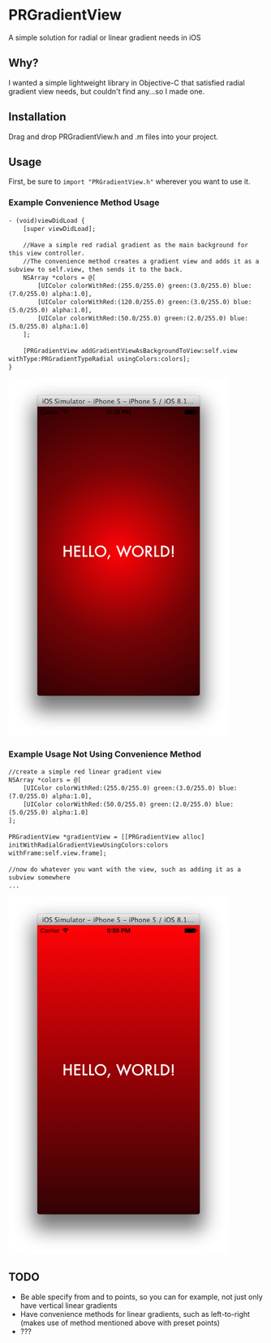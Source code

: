 # PRGradientView
A simple solution for radial or linear gradient needs in iOS


## Why?
I wanted a simple lightweight library in Objective-C that satisfied radial gradient view needs, but couldn't find any...so I made one.


## Installation
Drag and drop PRGradientView.h and .m files into your project.


## Usage
First, be sure to ```import "PRGradientView.h"``` wherever you want to use it.

### Example Convenience Method Usage
```objc
- (void)viewDidLoad {
    [super viewDidLoad];

    //Have a simple red radial gradient as the main background for this view controller.
    //The convenience method creates a gradient view and adds it as a subview to self.view, then sends it to the back.
    NSArray *colors = @[
        [UIColor colorWithRed:(255.0/255.0) green:(3.0/255.0) blue:(7.0/255.0) alpha:1.0],
        [UIColor colorWithRed:(120.0/255.0) green:(3.0/255.0) blue:(5.0/255.0) alpha:1.0],
        [UIColor colorWithRed:(50.0/255.0) green:(2.0/255.0) blue:(5.0/255.0) alpha:1.0]
    ];

    [PRGradientView addGradientViewAsBackgroundToView:self.view withType:PRGradientTypeRadial usingColors:colors];
}
```
![](assets/radial_gradient_example.png)


### Example Usage Not Using Convenience Method
```objc
//create a simple red linear gradient view
NSArray *colors = @[
    [UIColor colorWithRed:(255.0/255.0) green:(3.0/255.0) blue:(7.0/255.0) alpha:1.0],
    [UIColor colorWithRed:(50.0/255.0) green:(2.0/255.0) blue:(5.0/255.0) alpha:1.0]
];

PRGradientView *gradientView = [[PRGradientView alloc] initWithRadialGradientViewUsingColors:colors withFrame:self.view.frame];

//now do whatever you want with the view, such as adding it as a subview somewhere
...
```

![](assets/linear_gradient_example.png)


## TODO
* Be able specify from and to points, so you can for example, not just only have vertical linear gradients
* Have convenience methods for linear gradients, such as left-to-right (makes use of method mentioned above with preset points)
* ???
